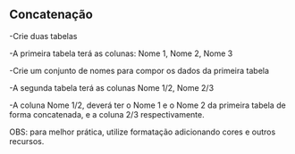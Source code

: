 <h2>Concatenação</h2>

-Crie duas tabelas

-A primeira tabela terá as colunas: Nome 1, Nome 2, Nome 3

-Crie um conjunto de nomes para compor os dados da primeira tabela

-A segunda tabela terá as colunas Nome 1/2, Nome 2/3

-A coluna Nome 1/2, deverá ter o Nome 1 e o Nome 2  da primeira tabela de forma concatenada, e a coluna 2/3 respectivamente.

OBS: para melhor prática, utilize formatação adicionando cores e outros recursos.
